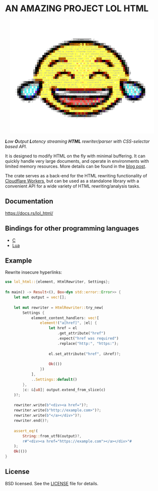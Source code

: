# AN AMAZING PROJECT LOL HTML

<p align="center">
    <a href="https://github.com/cloudflare/lol-html">
        <img src="media/logo.png" alt="The logo is generated from https://openmoji.org/data/color/svg/1F602.svg by Emily Jäger which is licensed under CC BY-SA 4.0 (https://creativecommons.org/licenses/by-sa/4.0/)" style="width:472px; height: 375px" />
    </a>
</p>


***L**ow **O**utput **L**atency streaming **HTML** rewriter/parser with CSS-selector based API.*

It is designed to modify HTML on the fly with minimal buffering. It can quickly handle very large
documents, and operate in environments with limited memory resources. More details can be found in the [blog post](https://blog.cloudflare.com/html-parsing-2/).

The crate serves as a back-end for the HTML rewriting functionality of
[Cloudflare Workers](https://www.cloudflare.com/en-gb/products/cloudflare-workers/), but can be used
as a standalone library with a convenient API for a wide variety of HTML rewriting/analysis tasks.

## Documentation

https://docs.rs/lol_html/

## Bindings for other programming languages
- [C](https://github.com/cloudflare/lol-html/tree/master/c-api)
- [Lua](https://github.com/jdesgats/lua-lolhtml)

## Example

Rewrite insecure hyperlinks:

```rust
use lol_html::{element, HtmlRewriter, Settings};

fn main() -> Result<(), Box<dyn std::error::Error>> {
    let mut output = vec![];

    let mut rewriter = HtmlRewriter::try_new(
        Settings {
            element_content_handlers: vec![
                element!("a[href]", |el| {
                    let href = el
                        .get_attribute("href")
                        .expect("href was required")
                        .replace("http:", "https:");

                    el.set_attribute("href", &href)?;

                    Ok(())
                })
            ],
            ..Settings::default()
        },
        |c: &[u8]| output.extend_from_slice(c)
    )?;

    rewriter.write(b"<div><a href=")?;
    rewriter.write(b"http://example.com>")?;
    rewriter.write(b"</a></div>")?;
    rewriter.end()?;

    assert_eq!(
        String::from_utf8(output)?,
        r#"<div><a href="https://example.com"></a></div>"#
    );
    Ok(())
}
```

## License

BSD licensed. See the [LICENSE](LICENSE) file for details.
